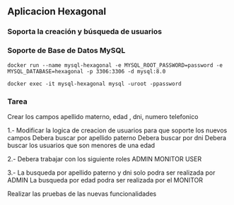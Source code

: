 ## Aplicacion Hexagonal 

### Soporta la creación y búsqueda de usuarios

### Soporte de Base de Datos MySQL
```
docker run --name mysql-hexagonal -e MYSQL_ROOT_PASSWORD=password -e MYSQL_DATABASE=hexagonal -p 3306:3306 -d mysql:8.0
```
```
docker exec -it mysql-hexagonal mysql -uroot -ppassword
```

### Tarea

Crear los campos apellido materno, edad , dni, numero telefonico

1.- 
Modificar la logica de creacion de usuarios para que soporte los nuevos campos
Debera buscar por apellido paterno
Debera buscar por dni
Debera buscar los usuarios que son menores de una edad

2.-
Debera trabajar con los siguiente roles
ADMIN
MONITOR
USER

3.- 
La busqueda por apellido paterno y dni solo podra ser realizada por ADMIN
La busqueda por edad podra ser realizada por el MONITOR

Realizar las pruebas de las nuevas funcionalidades




